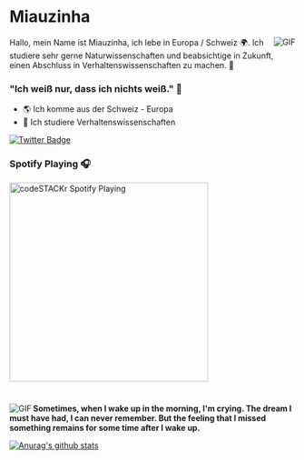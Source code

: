 #                                                        **Miauzinha**

<img align="right" alt="GIF" src="https://cdn.discordapp.com/attachments/778144794416906270/785200535057596416/iannemor.gif"/>

Hallo, mein Name ist Miauzinha, ich lebe in Europa / Schweiz 🌍. Ich studiere sehr gerne Naturwissenschaften und beabsichtige in Zukunft, einen Abschluss in Verhaltenswissenschaften zu machen. 🧪

### "Ich weiß nur, dass ich nichts weiß." 🧠

- 🌎 Ich komme aus der Schweiz - Europa
- 🧪 Ich studiere Verhaltenswissenschaften

[![Twitter Badge](https://img.shields.io/badge/-@ghxstianne-2ccce9?style=flat-square&labelColor=2ccce9&logo=twitter&logoColor=white&link=https://twitter.com/ghxstianne)](https://twitter.com/ghxstianne) 

### Spotify Playing 🎧
[<img src="https://now-playing-codeSTACKr.vercel.app/api/spotify-playing" alt="codeSTACKr Spotify Playing" width="350" />](https://open.spotify.com/user/ddmm1oeq1o0skmwl292cko9ea?si=Uz2VZ2HzRbKB3MEQIg35iA
)

#

<img align="left" alt="GIF" src="https://cdn.discordapp.com/attachments/778144794416906270/785195775197970472/ianne_linda.gif" />


**Sometimes, when I wake up in the morning, I'm crying. The dream I must have had, I can never remember. But the feeling that I missed something remains for some time after I wake up.**


[![Anurag's github stats](https://github-readme-stats.vercel.app/api?username=Miauzinhaa)](https://github.com/anuraghazra/github-readme-stats)



<!--
**Miauzinhaa/Miauzinhaa** is a ✨ _special_ ✨ repository because its `README.md` (this file) appears on your GitHub profile.
-->
